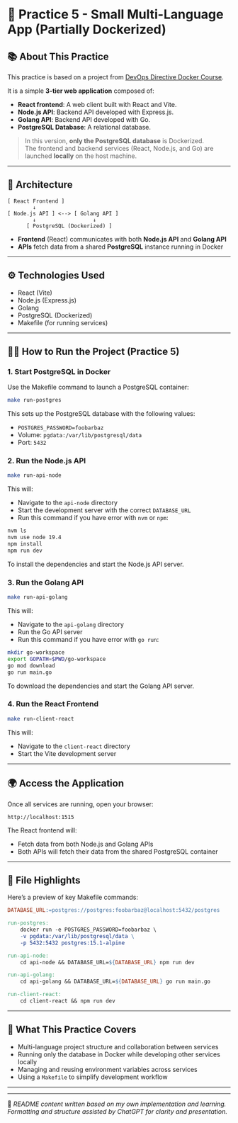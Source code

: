 # 🧪 Practice 5 - Small Multi-Language App (Partially Dockerized)

## 📚 About This Practice

This practice is based on a project from [DevOps Directive Docker Course](https://github.com/sidpalas/devops-directive-docker-course/tree/main/05-example-web-application).

It is a simple **3-tier web application** composed of:

- **React frontend**: A web client built with React and Vite.
- **Node.js API**: Backend API developed with Express.js.
- **Golang API**: Backend API developed with Go.
- **PostgreSQL Database**: A relational database.

> In this version, **only the PostgreSQL database** is Dockerized.  
> The frontend and backend services (React, Node.js, and Go) are launched **locally** on the host machine.

---

## 🧩 Architecture

```
[ React Frontend ]
        ↓
[ Node.js API ] <--> [ Golang API ]
        ↓                  ↓
      [ PostgreSQL (Dockerized) ]
```

- **Frontend** (React) communicates with both **Node.js API** and **Golang API**
- **APIs** fetch data from a shared **PostgreSQL** instance running in Docker

---

## ⚙️ Technologies Used

- React (Vite)
- Node.js (Express.js)
- Golang
- PostgreSQL (Dockerized)
- Makefile (for running services)

---

## 🏃‍♂️ How to Run the Project (Practice 5)

### 1. Start PostgreSQL in Docker

Use the Makefile command to launch a PostgreSQL container:

```bash
make run-postgres
```

This sets up the PostgreSQL database with the following values:
- `POSTGRES_PASSWORD=foobarbaz`
- Volume: `pgdata:/var/lib/postgresql/data`
- Port: `5432`

### 2. Run the Node.js API

```bash
make run-api-node
```

This will:
- Navigate to the `api-node` directory
- Start the development server with the correct `DATABASE_URL`
- Run this command if you have error with `nvm` or `npm`:
```bash
nvm ls
nvm use node 19.4
npm install
npm run dev
```
To install the dependencies and start the Node.js API server.

### 3. Run the Golang API

```bash
make run-api-golang
```

This will:
- Navigate to the `api-golang` directory
- Run the Go API server
- Run this command if you have error with `go run`:
```bash
mkdir go-workspace
export GOPATH=$PWD/go-workspace
go mod download
go run main.go
```
To download the dependencies and start the Golang API server.

### 4. Run the React Frontend

```bash
make run-client-react
```

This will:
- Navigate to the `client-react` directory
- Start the Vite development server

---

## 🌍 Access the Application

Once all services are running, open your browser:

```
http://localhost:1515
```

The React frontend will:
- Fetch data from both Node.js and Golang APIs
- Both APIs will fetch their data from the shared PostgreSQL container

---

## 📂 File Highlights

Here’s a preview of key Makefile commands:

```makefile
DATABASE_URL:=postgres://postgres:foobarbaz@localhost:5432/postgres

run-postgres:
	docker run -e POSTGRES_PASSWORD=foobarbaz \
	-v pgdata:/var/lib/postgresql/data \
	-p 5432:5432 postgres:15.1-alpine

run-api-node:
	cd api-node && DATABASE_URL=${DATABASE_URL} npm run dev

run-api-golang:
	cd api-golang && DATABASE_URL=${DATABASE_URL} go run main.go

run-client-react:
	cd client-react && npm run dev
```

---

## 🧠 What This Practice Covers

- Multi-language project structure and collaboration between services
- Running only the database in Docker while developing other services locally
- Managing and reusing environment variables across services
- Using a `Makefile` to simplify development workflow

---

---

🧾 *README content written based on my own implementation and learning. Formatting and structure assisted by ChatGPT for clarity and presentation.*
